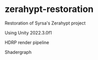 # zerahypt-restoration
Restoration of Syrsa's Zerahypt project

Using Unity 2022.3.0f1

HDRP render pipeline

Shadergraph
